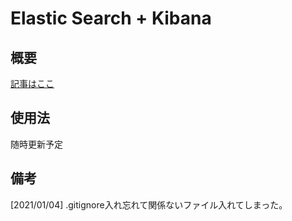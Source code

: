# Elastic Search + Kibana 

## 概要
<a href="https://qiita.com/S8s8Max/items/67b10ebfae6ac70b151d">記事はここ</a>
## 使用法
随時更新予定
## 備考 ##
[2021/01/04]
.gitignore入れ忘れて関係ないファイル入れてしまった。
